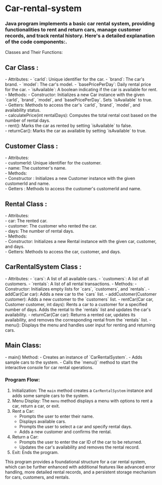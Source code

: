# Car-rental-system

<h3>
  Java program implements a basic car rental system, providing functionalities to rent and return cars, manage customer records, and track rental history. Here's a detailed explanation of the code components:.
</h3>
 Classes and Their Functions:

<h2> Car Class : </h2>
- Attributes:
  - `carId`: Unique identifier for the car.
  - `brand`: The car's brand.
  - `model`: The car's model.
  - `basePricePerDay`: Daily rental price for the car.
  - `isAvailable`: A boolean indicating if the car is available for rent.
- Methods:
  - Constructor: Initializes a new Car instance with the given `carId`, `brand`, `model`, and `basePricePerDay`. Sets `isAvailable` to true.  </br>
  - Getters: Methods to access the car's `carId`, `brand`, `model`, and availability status.</br>
  - calculatePrice(int rentalDays): Computes the total rental cost based on the number of rental days.</br>
  - rent(): Marks the car as rented by setting `isAvailable` to false.</br>
  - returnCar(): Marks the car as available by setting `isAvailable` to true. </br>

<h2> Customer Class : </h2>
- Attributes: </br>
  - customerId: Unique identifier for the customer. </br>
  - name: The customer's name. </br>
- Methods: </br>
  - Constructor : Initializes a new Customer instance with the given customerId and name.</br>
  - Getters : Methods to access the customer's customerId and name.</br>

<h2> Rental Class : </h2>
- Attributes: </br>
  - car: The rented car. </br>
  - customer: The customer who rented the car. </br>
  - days: The number of rental days.</br>
- Methods: </br>
  - Constructor: Initializes a new Rental instance with the given car, customer, and days.</br>
  - Getters: Methods to access the car, customer, and days. </br>

<h2> CarRentalSystem Class : </h2>
- Attributes:
  - `cars`: A list of all available cars.
  - `customers`: A list of all customers.
  - `rentals`: A list of all rental transactions.
- Methods:
  - Constructor: Initializes empty lists for `cars`, `customers`, and `rentals`.
  - addCar(Car car): Adds a new car to the `cars` list.
  - addCustomer(Customer customer): Adds a new customer to the `customers` list.
  - rentCar(Car car, Customer customer, int days): Rents a car to a customer for a specified number of days. Adds the rental to the `rentals` list and updates the car's availability.
  - returnCar(Car car): Returns a rented car, updates its availability, and removes the corresponding rental from the `rentals` list.
  - menu(): Displays the menu and handles user input for renting and returning cars.

<h2> Main Class: </h2>
- main() Method:
  - Creates an instance of `CarRentalSystem`.
  - Adds sample cars to the system.
  - Calls the `menu()` method to start the interactive console for car rental operations.

<h3> Program Flow: </h3>

1. Initialization: The `main` method creates a `CarRentalSystem` instance and adds some sample cars to the system.
2. Menu Display: The `menu` method displays a menu with options to rent a car, return a car, or exit.
3. Rent a Car:
   - Prompts the user to enter their name.
   - Displays available cars.
   - Prompts the user to select a car and specify rental days.
   - Adds a new customer and confirms the rental.
4. Return a Car:
   - Prompts the user to enter the car ID of the car to be returned.
   - Updates the car's availability and removes the rental record.
5. Exit: Ends the program.

This program provides a foundational structure for a car rental system, which can be further enhanced with additional features like advanced error handling, more detailed rental records, and a persistent storage mechanism for cars, customers, and rentals.

